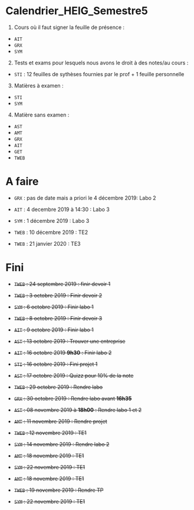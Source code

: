 # Calendrier_HEIG_Semestre5

1. Cours où il faut signer la feuille de présence :  

- `AIT`
- `GRX`
- `SYM`

2. Tests et exams pour lesquels nous avons le droit à des notes/au cours :  

- `STI` : 12 feuilles de sythèses fournies par le prof + 1 feuille personnelle

3. Matières à examen :

- `STI`
- `SYM`

4. Matière sans examen :

- `AST`
- `AMT`
- `GRX`
- `AIT`
- `GET`
-  `TWEB`

# A faire 

- `GRX` : pas de date mais a priori le 4 décembre 2019: Labo 2  

- `AIT` : 4 decembre 2019 à 14:30 : Labo 3

- `SYM` : 1 décembre 2019 : Labo 3

- `TWEB` : 10 décembre 2019 : TE2

- `TWEB` : 21 janvier 2020 : TE3

# Fini

- ~~`TWEB` : 24 septembre 2019 : finir devoir 1~~

- ~~`TWEB` : 3 octobre 2019 : Finir devoir 2~~

- ~~`SYM` : 6 octobre 2019 : Finir labo 1~~

- ~~`TWEB` : 8 octobre 2019 : Finir devoir 3~~

- ~~`AIT` : 9 octobre 2019 : Finir labo 1~~

- ~~`AST` : 13 octobre 2019 : Trouver une entreprise~~

- ~~`AIT` : 16 octobre 2019 **9h30** : Finir labo 2~~

- ~~`STI` : 16 octobre 2019 : Fini projet 1~~

- ~~`AST` : 17 octobre 2019 : Quizz pour 10% de la note~~

- ~~`TWEB` : 29 octobre 2019 : Rendre labo~~

- ~~`GRX` : 30 octobre 2019 : Rendre labo avant **16h35**~~

- ~~`AST` : 08 novembre 2019 à **18h00** : Rendre labo 1 et 2~~

- ~~`AMT` : 11 novembre 2019 : Rendre projet~~

- ~~`TWEB` : 12 novembre 2019 : TE1~~

- ~~`SYM` : 14 novembre 2019 : Rendre labo 2~~

- ~~`AMT` : 18 novembre 2019 : TE1~~

- ~~`SYM` : 22 novembre 2019 : TE1~~

- ~~`AMT` : 18 novembre 2019 : TE1~~

- ~~`TWEB` : 19 novembre 2019 : Rendre TP~~

- ~~`SYM` : 22 novembre 2019 : TE1~~

    
